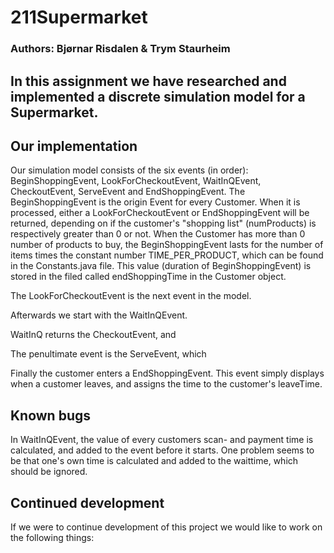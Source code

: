 # 211Supermarket

### Authors: Bjørnar Risdalen & Trym Staurheim

## In this assignment we have researched and implemented a discrete simulation model for a Supermarket.

## Our implementation
Our simulation model consists of the six events (in order): BeginShoppingEvent, LookForCheckoutEvent, WaitInQEvent, CheckoutEvent, ServeEvent and EndShoppingEvent. The BeginShoppingEvent is the origin Event for every Customer. When it is processed, either a LookForCheckoutEvent or EndShoppingEvent will be returned, depending on if the customer's "shopping list" (numProducts) is respectively greater than 0 or not. When the Customer has more than 0 number of products to buy, the BeginShoppingEvent lasts for the number of items times the constant number TIME_PER_PRODUCT, which can be found in the Constants.java file. This value (duration of BeginShoppingEvent) is stored in the filed called endShoppingTime in the Customer object. 

The LookForCheckoutEvent is the next event in the model. 

Afterwards we start with the WaitInQEvent.

WaitInQ returns the CheckoutEvent, and

The penultimate event is the ServeEvent, which

Finally the customer enters a EndShoppingEvent. This event simply displays when a customer leaves, and assigns the time to the customer's leaveTime. 

## Known bugs
In WaitInQEvent, the value of every customers scan- and payment time is calculated, and added to the event before it starts. One problem seems to be that one's own time is calculated and added to the waittime, which should be ignored.

## Continued development
If we were to continue development of this project we would like to work on the following things:
